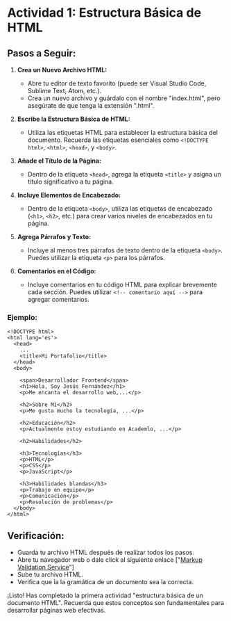 # Actividad 1: Estructura Básica de HTML

## Pasos a Seguir:

1. **Crea un Nuevo Archivo HTML:**
   - Abre tu editor de texto favorito (puede ser Visual Studio Code, Sublime Text, Atom, etc.).
   - Crea un nuevo archivo y guárdalo con el nombre "index.html", pero asegúrate de que tenga la extensión ".html".

2. **Escribe la Estructura Básica de HTML:**
   - Utiliza las etiquetas HTML para establecer la estructura básica del documento. Recuerda las etiquetas esenciales como `<!DOCTYPE html>`, `<html>`, `<head>`, y `<body>`.

3. **Añade el Título de la Página:**
   - Dentro de la etiqueta `<head>`, agrega la etiqueta `<title>` y asigna un título significativo a tu página.

4. **Incluye Elementos de Encabezado:**
   - Dentro de la etiqueta `<body>`, utiliza las etiquetas de encabezado (`<h1>`, `<h2>`, etc.) para crear varios niveles de encabezados en tu página.

5. **Agrega Párrafos y Texto:**
   - Incluye al menos tres párrafos de texto dentro de la etiqueta `<body>`. Puedes utilizar la etiqueta `<p>` para los párrafos.

6. **Comentarios en el Código:**
   - Incluye comentarios en tu código HTML para explicar brevemente cada sección. Puedes utilizar `<!-- comentario aquí -->` para agregar comentarios.

### Ejemplo:
```
<!DOCTYPE html>
<html lang='es'>
  <head>
    ...
    <title>Mi Portafolio</title>
  </head>
  <body>

    <span>Desarrollador Frontend</span>
    <h1>Hola, Soy Jesús Fernández</h1>
    <p>Me encanta el desarrollo web,...</p>

    <h2>Sobre Mí</h2>
    <p>Me gusta mucho la tecnología, ...</p>

    <h2>Educación</h2>
    <p>Actualmente estoy estudiando en Academlo, ...</p>

    <h2>Habilidades</h2>

    <h3>Tecnologías</h3>
    <p>HTML</p>
    <p>CSS</p>
    <p>JavaScript</p>

    <h3>Habilidades blandas</h3>
    <p>Trabajo en equipo</p>
    <p>Comunicación</p>
    <p>Resolución de problemas</p>
  </body>
</html>
```

## Verificación:

- Guarda tu archivo HTML después de realizar todos los pasos.
- Abre tu navegador web o dale click al siguiente enlace ["[Markup Validation Service](https://validator.w3.org/#validate_by_upload)"]
- Sube tu archivo HTML.
- Verifica que la la gramática de un documento sea la correcta.

¡Listo! Has completado la primera actividad "estructura básica de un documento HTML". Recuerda que estos conceptos son fundamentales para desarrollar páginas web efectivas.
